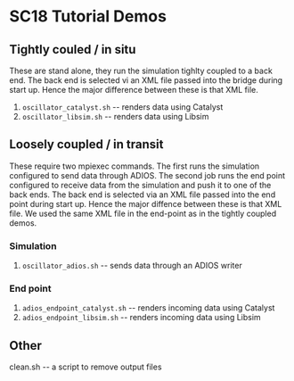 SC18 Tutorial Demos
===================

Tightly couled / in situ
------------------------
These are stand alone, they run the simulation tighlty coupled to a back end.
The back end is selected vi an XML file passed into the bridge during start up.
Hence the major difference between these is that XML file.

1. `oscillator_catalyst.sh` -- renders data using Catalyst
2. `oscillator_libsim.sh` -- renders data using Libsim

Loosely coupled / in transit
----------------------------
These require two mpiexec commands. The first runs the simulation configured to
send data through ADIOS. The second job runs the end point configured to
receive data from the simulation and push it to one of the back ends. The back
end is selected via an XML file passed into the end point during start up.
Hence the major diffence between these is that XML file. We used the same
XML file in the end-point as in the tightly coupled demos.

### Simulation
1. `oscillator_adios.sh` -- sends data through an ADIOS writer

### End point
1. `adios_endpoint_catalyst.sh` -- renders incoming data using Catalyst
2. `adios_endpoint_libsim.sh` -- renders incoming data using Libsim

Other
-----
clean.sh -- a script to remove output files

